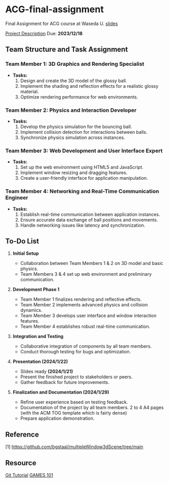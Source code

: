 # ACG-final-assignment
Final Assignment for ACG course at Waseda U. [slides](https://esslab.jp/~ess/teaching/2023/acg/project/)

[Project Description](Initial_project.md) Due: **2023/12/18**

## Team Structure and Task Assignment

### Team Member 1: 3D Graphics and Rendering Specialist
- **Tasks:**
  1. Design and create the 3D model of the glossy ball.
  2. Implement the shading and reflection effects for a realistic glossy material.
  3. Optimize rendering performance for web environments.

### Team Member 2: Physics and Interaction Developer
- **Tasks:**
  1. Develop the physics simulation for the bouncing ball.
  2. Implement collision detection for interactions between balls.
  3. Synchronize physics simulation across instances.

### Team Member 3: Web Development and User Interface Expert
- **Tasks:**
  1. Set up the web environment using HTML5 and JavaScript.
  2. Implement window resizing and dragging features.
  3. Create a user-friendly interface for application manipulation.

### Team Member 4: Networking and Real-Time Communication Engineer
- **Tasks:**
  1. Establish real-time communication between application instances.
  2. Ensure accurate data exchange of ball positions and movements.
  3. Handle networking issues like latency and synchronization.

## To-Do List

1. **Initial Setup**
   - Collaboration between Team Members 1 & 2 on 3D model and basic physics.
   - Team Members 3 & 4 set up web environment and preliminary communication.

2. **Development Phase 1**
   - Team Member 1 finalizes rendering and reflective effects.
   - Team Member 2 implements advanced physics and collision dynamics.
   - Team Member 3 develops user interface and window interaction features.
   - Team Member 4 establishes robust real-time communication.

3. **Integration and Testing**
   - Collaborative integration of components by all team members.
   - Conduct thorough testing for bugs and optimization.


4. **Presentation (2024/1/22)**
   - Slides ready **(2024/1/21)**
   - Present the finished project to stakeholders or peers.
   - Gather feedback for future improvements.

5. **Finalization and Documentation (2024/1/29)**
   - Refine user experience based on testing feedback.
   - Documentation of the project by all team members. 2 to 4 A4 pages (with the ACM TOG template which is fairly dense)
   - Prepare application demonstration.


## Reference
[1] https://github.com/bgstaal/multipleWindow3dScene/tree/main


## Resource
[Git Tutorial](https://www.youtube.com/watch?v=HVsySz-h9r4&list=PL-osiE80TeTuRUfjRe54Eea17-YfnOOAx)
[GAMES 101](https://sites.cs.ucsb.edu/~lingqi/teaching/games101.html)